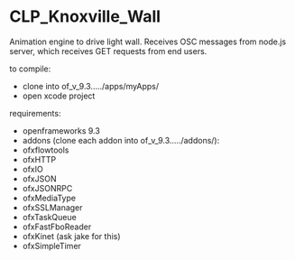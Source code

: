 # CLP_Knoxville_Wall
Animation engine to drive light wall. Receives OSC messages from node.js server, which receives GET requests from end users.

to compile:
  - clone into of_v_9.3...../apps/myApps/
  - open xcode project

requirements: 
- openframeworks 9.3
- addons (clone each addon into of_v_9.3...../addons/):
- ofxflowtools
- ofxHTTP
- ofxIO
- ofxJSON
- ofxJSONRPC
- ofxMediaType
- ofxSSLManager
- ofxTaskQueue
- ofxFastFboReader
- ofxKinet (ask jake for this)
- ofxSimpleTimer

